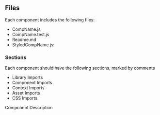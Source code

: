 ## Files 
Each component includes the following files:
  - CompName.js
  - CompName.test.js
  - Readme.md 
  - StyledCompName.js:

  ### Sections
  Each component should have the following sections, marked by comments

  - Library Imports
  - Component Imports
  - Context Imports
  - Asset Imports
  - CSS Imports

  Component Description
  
